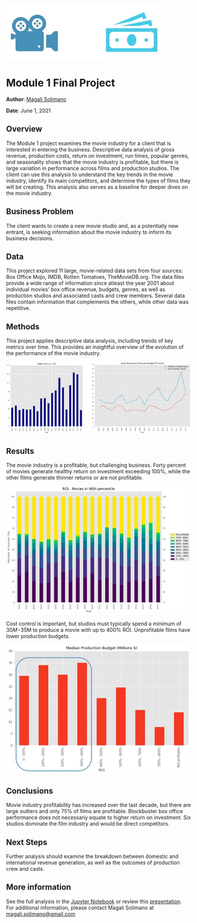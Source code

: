 ![Module 1 Final Project](./images/moviereel.jpg)

# Module 1 Final Project

**Author**: [Magali Solimano](mailto:magali.solimano@gmail.com)

**Date**: June 1, 2021

## Overview

The Module 1 project examines the movie industry for a client that is interested in entering the business. Descriptive data analysis of gross revenue, production costs, return on investment, run times, popular genres, and seasonality shows that the movie industry is profitable, but there is large variation in performance across films and production studios. The client can use this analysis to understand the key trends in the movie industry, identify its main competitors, and determine the types of films they will be creating. This analysis also serves as a baseline for deeper dives on the movie industry.

## Business Problem 
The client wants to create a new movie studio and, as a potentially new entrant, is seeking information about the movie industry to inform its business decisions. 

## Data

This project explored 11 large, movie-related data sets from four sources: Box Office Mojo, IMDB, Rotten Tomatoes, TheMovieDB.org. The data files provide a wide range of information since atleast the year 2001 about individual movies' box office revenue, budgets, genres, as well as production studios and associated casts and crew members. Several data files contain information that complements the others, while other data was repetitive. 

## Methods

This project applies descriptive data analysis, including trends of key metrics over time. This provides an insightful overview of the evolution of the performance of the movie industry.

![ROI, revenue, and budget](./images/time_series.jpg)

## Results
The movie industry is a profitable, but challenging business. Forty percent of movies generate healthy return on investment exceeding 100%, while the other films generate thinner returns or are not profitable.

![Return on investment](./images/ROI_trend.jpg)

Cost control is important, but studios must typically spend a minimum of $30M-$35M to produce a movie with up to 400% ROI. Unprofitable films have lower production budgets.

![Production budget](./images/budget.jpg)

## Conclusions
Movie industry profitability has increased over the last decade, but there are large outliers and only 75% of films are profitable. Blockbuster box office performance does not necessariy equate to higher return on investment. Six studios dominate the film industry and would be direct competitors.


## Next Steps
Further analysis should examine the breakdown between domestic and international revenue generation, as well as the outcomes of production crew and casts.


## More information
See the full analysis in the [Jupyter Notebook](./Project1Submission_MagaliSolimano_6_1_2021.ipynb) or review this [presentation](./presentation.pdf).
For additional information, please contact Magali Solimano at [magali.solimano@gmail.com](mailto:magali.solimano@gmail.com)
